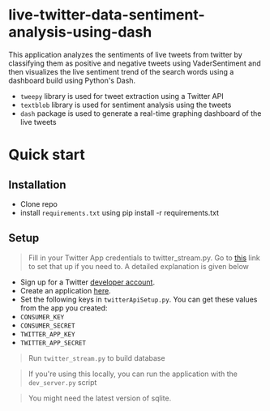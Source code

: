 # live-twitter-data-sentiment-analysis-using-dash

This application analyzes the sentiments of live tweets from twitter by classifying them as positive and negative tweets using VaderSentiment and then visualizes the live sentiment trend of the search words using a dashboard build using Python's Dash.

- `tweepy` library is used for tweet extraction using a Twitter API
- `textblob` library is used for sentiment analysis using the tweets
- `dash` package is used to generate a real-time graphing dashboard of the live tweets

# Quick start
## Installation
- Clone repo
- install `requirements.txt` using pip install -r requirements.txt

## Setup
> Fill in your Twitter App credentials to twitter_stream.py. Go to [this](apps.twitter.com) link to set that up if you need to. A detailed explanation is given below
- Sign up for a Twitter [developer account](https://developer.twitter.com/). 
- Create an application [here](https://developer.twitter.com/en/apps).
- Set the following keys in `twitterApiSetup.py`. You can get these values from the app you created:
- `CONSUMER_KEY`
- `CONSUMER_SECRET`
- `TWITTER_APP_KEY`
- `TWITTER_APP_SECRET`

> Run `twitter_stream.py` to build database

> If you're using this locally, you can run the application with the `dev_server.py` script

> You might need the latest version of sqlite.
